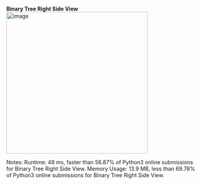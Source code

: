 **Binary Tree Right Side View**
<img width="371" alt="image" src="https://user-images.githubusercontent.com/25766765/178429169-eff6801c-173d-426d-8f21-c25766db4536.png">

Notes:
Runtime: 48 ms, faster than 56.87% of Python3 online submissions for Binary Tree Right Side View.
Memory Usage: 13.9 MB, less than 69.78% of Python3 online submissions for Binary Tree Right Side View.
